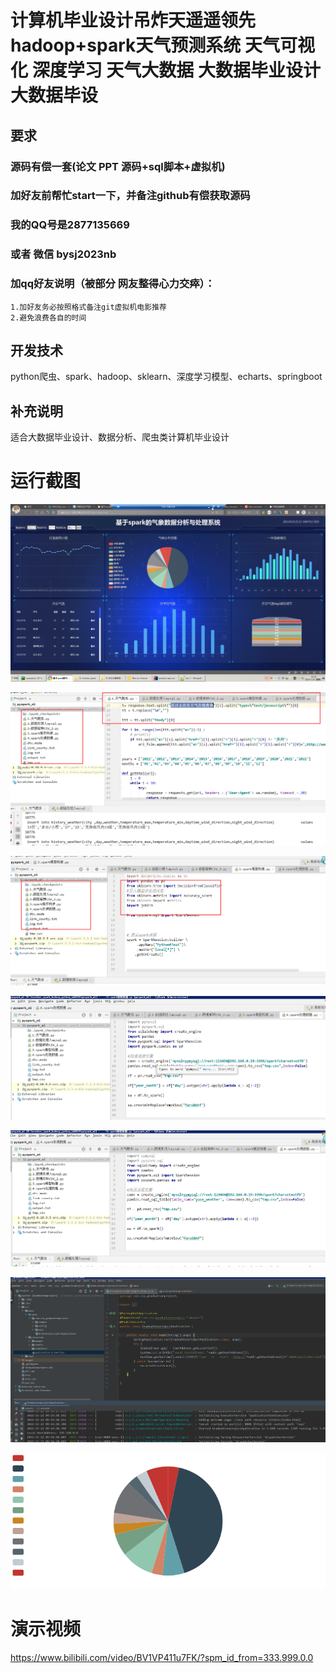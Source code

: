 # 计算机毕业设计吊炸天遥遥领先hadoop+spark天气预测系统 天气可视化 深度学习 天气大数据 大数据毕业设计 大数据毕设

## 要求
### 源码有偿一套(论文 PPT 源码+sql脚本+虚拟机)
### 
### 加好友前帮忙start一下，并备注github有偿获取源码
### 我的QQ号是2877135669 

### 或者 微信 bysj2023nb

### 加qq好友说明（被部分  网友整得心力交瘁）：
    1.加好友务必按照格式备注git虚拟机电影推荐
    2.避免浪费各自的时间









## 开发技术


python爬虫、spark、hadoop、sklearn、深度学习模型、echarts、springboot



## 补充说明
适合大数据毕业设计、数据分析、爬虫类计算机毕业设计









# 运行截图

![](1.png)

![2](2.png)

![3](3.png)

![4](4.png)

![5](5.png)

![6](6.png)

![7](7.png)






# 演示视频

https://www.bilibili.com/video/BV1VP411u7FK/?spm_id_from=333.999.0.0